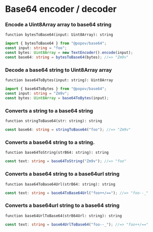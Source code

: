 # Base64 encoder / decoder

### Encode a Uint8Array array to base64 string

`function bytesToBase64(input: Uint8Array): string`

```typescript
import { bytesToBase64 } from "@popov/base64";
const input: string = "foo";
const bytes: Uint8Array = new TextEncoder().encode(input);
const base64: string = bytesToBase64(bytes); //=> "Zm9v"
```

### Decode a base64 string to Uint8Array array

`function base64ToBytes(input: string): Uint8Array`

```typescript
import { base64ToBytes } from "@popov/base64";
const input: string = "Zm9v";
const bytes: Uint8Array = base64ToBytes(input);
```

### Converts a string to a base64 string

`function stringToBase64(str: string): string`

```typescript
const base64: string = stringToBase64("foo"); //=> "Zm9v"
```

### Converts a base64 string to a string.

`function base64ToString(strB64: string): string`

```typescript
const text: string = base64ToString("Zm9v"); //=> "foo"
```

### Converts a base64 string to a base64url string

`function base64ToBase64Url(strB64: string): string`

```typescript
const text: string = base64ToBase64Url("foo++/=="); //=> "foo--_"
```

### Converts a base64url string to a base64 string

`function base64UrlToBase64(strB64Url: string): string`

```typescript
const text: string = base64UrlToBase64("foo--_"); //=> "foo++/=="
```
